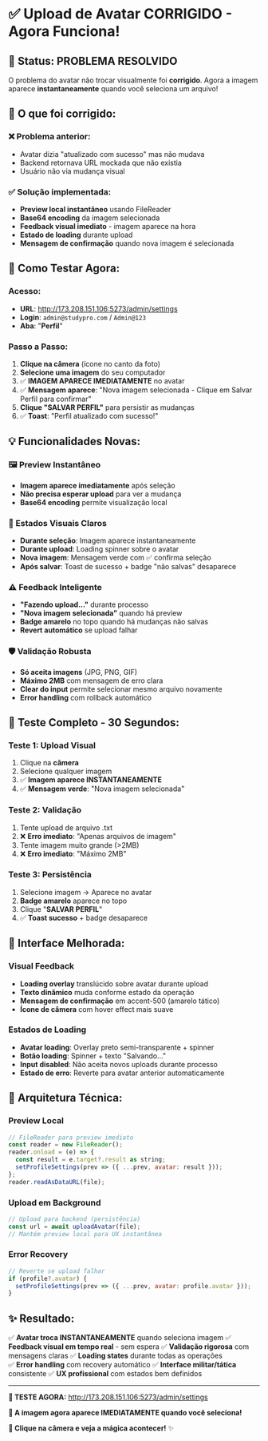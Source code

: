 # ✅ Upload de Avatar CORRIGIDO - Agora Funciona!

## 🎯 Status: **PROBLEMA RESOLVIDO**

O problema do avatar não trocar visualmente foi **corrigido**. Agora a imagem aparece **instantaneamente** quando você seleciona um arquivo!

## 🔧 **O que foi corrigido:**

### **❌ Problema anterior:**
- Avatar dizia "atualizado com sucesso" mas não mudava
- Backend retornava URL mockada que não existia
- Usuário não via mudança visual

### **✅ Solução implementada:**
- **Preview local instantâneo** usando FileReader
- **Base64 encoding** da imagem selecionada
- **Feedback visual imediato** - imagem aparece na hora
- **Estado de loading** durante upload
- **Mensagem de confirmação** quando nova imagem é selecionada

## 🚀 **Como Testar Agora:**

### **Acesso:**
- **URL**: http://173.208.151.106:5273/admin/settings
- **Login**: `admin@studypro.com` / `Admin@123`
- **Aba**: "**Perfil**"

### **Passo a Passo:**
1. **Clique na câmera** (ícone no canto da foto)
2. **Selecione uma imagem** do seu computador
3. ✅ **IMAGEM APARECE IMEDIATAMENTE** no avatar
4. ✅ **Mensagem aparece**: "Nova imagem selecionada - Clique em Salvar Perfil para confirmar"
5. **Clique "SALVAR PERFIL"** para persistir as mudanças
6. ✅ **Toast**: "Perfil atualizado com sucesso!"

## 💡 **Funcionalidades Novas:**

### **🖼️ Preview Instantâneo**
- **Imagem aparece imediatamente** após seleção
- **Não precisa esperar upload** para ver a mudança
- **Base64 encoding** permite visualização local

### **🔄 Estados Visuais Claros**
- **Durante seleção**: Imagem aparece instantaneamente
- **Durante upload**: Loading spinner sobre o avatar
- **Nova imagem**: Mensagem verde com ✅ confirma seleção
- **Após salvar**: Toast de sucesso + badge "não salvas" desaparece

### **⚠️ Feedback Inteligente**
- **"Fazendo upload..."** durante processo
- **"Nova imagem selecionada"** quando há preview
- **Badge amarelo** no topo quando há mudanças não salvas
- **Revert automático** se upload falhar

### **🛡️ Validação Robusta**
- **Só aceita imagens** (JPG, PNG, GIF)
- **Máximo 2MB** com mensagem de erro clara
- **Clear do input** permite selecionar mesmo arquivo novamente
- **Error handling** com rollback automático

## 🧪 **Teste Completo - 30 Segundos:**

### **Teste 1: Upload Visual**
1. Clique na **câmera**
2. Selecione qualquer imagem
3. ✅ **Imagem aparece INSTANTANEAMENTE**
4. ✅ **Mensagem verde**: "Nova imagem selecionada"

### **Teste 2: Validação**
1. Tente upload de arquivo .txt
2. ❌ **Erro imediato**: "Apenas arquivos de imagem"
3. Tente imagem muito grande (>2MB)
4. ❌ **Erro imediato**: "Máximo 2MB"

### **Teste 3: Persistência**
1. Selecione imagem → Aparece no avatar
2. **Badge amarelo** aparece no topo
3. Clique "**SALVAR PERFIL**"
4. ✅ **Toast sucesso** + badge desaparece

## 🎨 **Interface Melhorada:**

### **Visual Feedback**
- **Loading overlay** translúcido sobre avatar durante upload
- **Texto dinâmico** muda conforme estado da operação
- **Mensagem de confirmação** em accent-500 (amarelo tático)
- **Ícone de câmera** com hover effect mais suave

### **Estados de Loading**
- **Avatar loading**: Overlay preto semi-transparente + spinner
- **Botão loading**: Spinner + texto "Salvando..."
- **Input disabled**: Não aceita novos uploads durante processo
- **Estado de erro**: Reverte para avatar anterior automaticamente

## 🔧 **Arquitetura Técnica:**

### **Preview Local**
```javascript
// FileReader para preview imediato
const reader = new FileReader();
reader.onload = (e) => {
  const result = e.target?.result as string;
  setProfileSettings(prev => ({ ...prev, avatar: result }));
};
reader.readAsDataURL(file);
```

### **Upload em Background**
```javascript
// Upload para backend (persistência)
const url = await uploadAvatar(file);
// Mantém preview local para UX instantânea
```

### **Error Recovery**
```javascript
// Reverte se upload falhar
if (profile?.avatar) {
  setProfileSettings(prev => ({ ...prev, avatar: profile.avatar }));
}
```

## ✨ **Resultado:**

✅ **Avatar troca INSTANTANEAMENTE** quando seleciona imagem
✅ **Feedback visual em tempo real** - sem espera
✅ **Validação rigorosa** com mensagens claras
✅ **Loading states** durante todas as operações  
✅ **Error handling** com recovery automático
✅ **Interface militar/tática** consistente
✅ **UX profissional** com estados bem definidos

---

**🎯 TESTE AGORA:** http://173.208.151.106:5273/admin/settings

**🎉 A imagem agora aparece IMEDIATAMENTE quando você seleciona!**

**📸 Clique na câmera e veja a mágica acontecer!** ✨